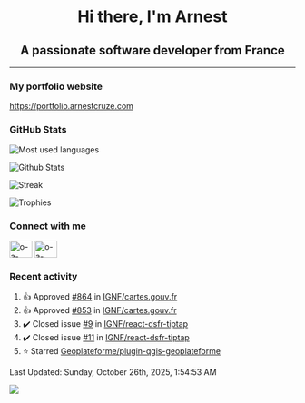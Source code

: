 <h1 align="center">Hi there, I'm Arnest</h1>
<h2 align="center">A passionate software developer from France</h2>

---

### My portfolio website

https://portfolio.arnestcruze.com

### GitHub Stats

![Most used languages](https://github-readme-stats.vercel.app/api/top-langs/?username=ocruze&langs_count=10&layout=compact&hide=tsql)

![Github Stats](https://github-readme-stats.vercel.app/api?username=ocruze&count_private=true&show_icons=true&title_color=fff&text_color=fff&bg_color=30,36d1dc,904e95)

![Streak](https://github-readme-streak-stats.herokuapp.com/?user=ocruze&)

![Trophies](https://github-profile-trophy.vercel.app/?username=ocruze)

### Connect with me

<p align="left">
  <a href="mailto:o.cruze@live.com" target="blank"><img align="center" src="https://upload.wikimedia.org/wikipedia/commons/d/df/Microsoft_Office_Outlook_%282018%E2%80%93present%29.svg" alt="o-a-cruze" height="30" width="40" /></a>
  <a href="https://linkedin.com/in/o-a-cruze" target="blank"><img align="center" src="https://raw.githubusercontent.com/rahuldkjain/github-profile-readme-generator/master/src/images/icons/Social/linked-in-alt.svg" alt="o-a-cruze" height="30" width="40" /></a>
</p>

### Recent activity

<!--RECENT_ACTIVITY:start-->
1. 👍 Approved [#864](https://github.com/IGNF/cartes.gouv.fr/pull/864#pullrequestreview-3369626750) in [IGNF/cartes.gouv.fr](https://github.com/IGNF/cartes.gouv.fr)
2. 👍 Approved [#853](https://github.com/IGNF/cartes.gouv.fr/pull/853#pullrequestreview-3368869594) in [IGNF/cartes.gouv.fr](https://github.com/IGNF/cartes.gouv.fr)
3. ✔️ Closed issue [#9](https://github.com/IGNF/react-dsfr-tiptap/issues/9) in [IGNF/react-dsfr-tiptap](https://github.com/IGNF/react-dsfr-tiptap)
4. ✔️ Closed issue [#11](https://github.com/IGNF/react-dsfr-tiptap/issues/11) in [IGNF/react-dsfr-tiptap](https://github.com/IGNF/react-dsfr-tiptap)
5. ⭐ Starred [Geoplateforme/plugin-qgis-geoplateforme](https://github.com/Geoplateforme/plugin-qgis-geoplateforme)
<!--RECENT_ACTIVITY:end-->

<!--RECENT_ACTIVITY:last_update-->
Last Updated: Sunday, October 26th, 2025, 1:54:53 AM
<!--RECENT_ACTIVITY:last_update_end-->

[![](https://visitcount.itsvg.in/api?id=ocruze&label=Profile%20Views&pretty=false)](https://visitcount.itsvg.in)
